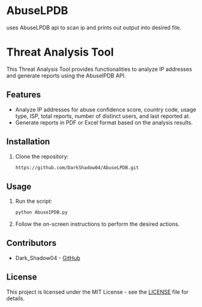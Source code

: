 # AbuseLPDB

uses AbuseLPDB api to scan ip and prints out output into desired file.

# Threat Analysis Tool

This Threat Analysis Tool provides functionalities to analyze IP addresses and generate reports using the AbuseIPDB API.

## Features

- Analyze IP addresses for abuse confidence score, country code, usage type, ISP, total reports, number of distinct users, and last reported at.
- Generate reports in PDF or Excel format based on the analysis results.

## Installation

1. Clone the repository:

    ```bash
    https://github.com/DarkShadow04/AbuseLPDB.git
    ```

## Usage

1. Run the script:

    ```bash
    python AbuseIPDB.py
    ```

2. Follow the on-screen instructions to perform the desired actions.

## Contributors

- Dark_Shadow04 - [GitHub](https://github.com/DarkShadow04)

## License

This project is licensed under the MIT License - see the [LICENSE](LICENSE) file for details.
